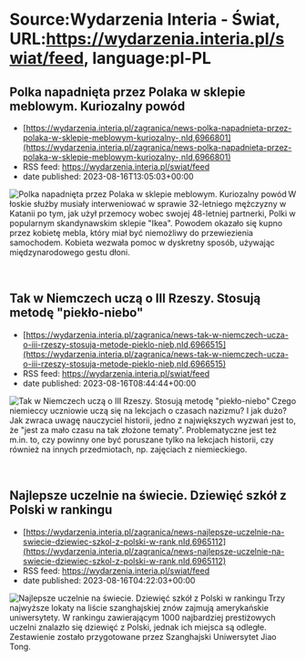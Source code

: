 # Source:Wydarzenia Interia - Świat, URL:https://wydarzenia.interia.pl/swiat/feed, language:pl-PL

## Polka napadnięta przez Polaka w sklepie meblowym. Kuriozalny powód
 - [https://wydarzenia.interia.pl/zagranica/news-polka-napadnieta-przez-polaka-w-sklepie-meblowym-kuriozalny-,nId,6966801](https://wydarzenia.interia.pl/zagranica/news-polka-napadnieta-przez-polaka-w-sklepie-meblowym-kuriozalny-,nId,6966801)
 - RSS feed: https://wydarzenia.interia.pl/swiat/feed
 - date published: 2023-08-16T13:05:03+00:00

<p><a href="https://wydarzenia.interia.pl/zagranica/news-polka-napadnieta-przez-polaka-w-sklepie-meblowym-kuriozalny-,nId,6966801"><img align="left" alt="Polka napadnięta przez Polaka w sklepie meblowym. Kuriozalny powód" src="https://i.iplsc.com/polka-napadnieta-przez-polaka-w-sklepie-meblowym-kuriozalny/000HJKB2TREPCL06-C321.jpg" /></a>Włoskie służby musiały interweniować w sprawie 32-letniego mężczyzny w Katanii po tym, jak użył przemocy wobec swojej 48-letniej partnerki, Polki w popularnym skandynawskim sklepie &quot;Ikea&quot;. Powodem okazało się kupno przez kobietę mebla, który miał być niemożliwy do przewiezienia samochodem. Kobieta wezwała pomoc w dyskretny sposób, używając międzynarodowego gestu dłoni.</p><br clear="all" />

## Tak w Niemczech uczą o III Rzeszy. Stosują metodę "piekło-niebo"
 - [https://wydarzenia.interia.pl/zagranica/news-tak-w-niemczech-ucza-o-iii-rzeszy-stosuja-metode-pieklo-nieb,nId,6966515](https://wydarzenia.interia.pl/zagranica/news-tak-w-niemczech-ucza-o-iii-rzeszy-stosuja-metode-pieklo-nieb,nId,6966515)
 - RSS feed: https://wydarzenia.interia.pl/swiat/feed
 - date published: 2023-08-16T08:44:44+00:00

<p><a href="https://wydarzenia.interia.pl/zagranica/news-tak-w-niemczech-ucza-o-iii-rzeszy-stosuja-metode-pieklo-nieb,nId,6966515"><img align="left" alt="Tak w Niemczech uczą o III Rzeszy. Stosują metodę &quot;piekło-niebo&quot;" src="https://i.iplsc.com/tak-w-niemczech-ucza-o-iii-rzeszy-stosuja-metode-pieklo-nieb/000HJITR45FQFWBR-C321.jpg" /></a>Czego niemieccy uczniowie uczą się na lekcjach o czasach nazizmu? I jak dużo? Jak zwraca uwagę nauczyciel historii, jedno z największych wyzwań jest to, że &quot;jest za mało czasu na tak złożone tematy&quot;. Problematyczne jest też m.in. to, czy powinny one być poruszane tylko na lekcjach historii, czy również na innych przedmiotach, np. zajęciach z niemieckiego.</p><br clear="all" />

## Najlepsze uczelnie na świecie. Dziewięć szkół z Polski w rankingu
 - [https://wydarzenia.interia.pl/zagranica/news-najlepsze-uczelnie-na-swiecie-dziewiec-szkol-z-polski-w-rank,nId,6965112](https://wydarzenia.interia.pl/zagranica/news-najlepsze-uczelnie-na-swiecie-dziewiec-szkol-z-polski-w-rank,nId,6965112)
 - RSS feed: https://wydarzenia.interia.pl/swiat/feed
 - date published: 2023-08-16T04:22:03+00:00

<p><a href="https://wydarzenia.interia.pl/zagranica/news-najlepsze-uczelnie-na-swiecie-dziewiec-szkol-z-polski-w-rank,nId,6965112"><img align="left" alt="Najlepsze uczelnie na świecie. Dziewięć szkół z Polski w rankingu" src="https://i.iplsc.com/najlepsze-uczelnie-na-swiecie-dziewiec-szkol-z-polski-w-rank/000HJHR7JMGGXDYU-C321.jpg" /></a>Trzy najwyższe lokaty na liście szanghajskiej znów zajmują amerykańskie uniwersytety. W rankingu zawierającym 1000 najbardziej prestiżowych uczelni znalazło się dziewięć z Polski, jednak ich miejsca są odległe. Zestawienie zostało przygotowane przez Szanghajski Uniwersytet Jiao Tong. </p><br clear="all" />

